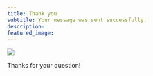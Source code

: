 ```yaml
---
title: Thank you
subtitle: Your message was sent successfully.
description: 
featured_image: 
---
```


![](/images/demo/about.jpg)

Thanks for your question!